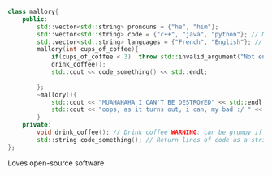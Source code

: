 ```cpp
class mallory{
    public:
        std::vector<std::string> pronouns = {"he", "him"};
        std::vector<std::string> code = {"c++", "java", "python"}; // Main languages, but actually played with a lot more
        std::vector<std::string> languages = {"French", "English"}; // TODO maybe add my rusty spanish? Maybe add Russian language once learned more?
        mallory(int cups_of_coffee){
            if(cups_of_coffee < 3)  throw std::invalid_argument("Not enough coffee, please try again later");
            drink_coffee();
            std::cout << code_something() << std::endl;
            
        };
        ~mallory(){
            std::cout << "MUAHAHAHA I CAN'T BE DESTROYED" << std::endl;
            std::cout << "oops, as it turns out, i can, my bad :/ " << std::endl;
        }
    private:
        void drink_coffee(); // Drink coffee WARNING: can be grumpy if this function is not called enough
        std::string code_something(); // Return lines of code as a string.
};
```

<!--

- 🔭 I’m currently working on my indie game project made with Godot that i'll probably never finish. ;)
- 🌱 I’m currently learning Russian language and how to write better quality code. 
- 🤔 I wanna be a Developper ! but i don't have a degree (yet?) 
- 📫 How to reach me: Via Email or Twitter.
- ⚡ Fun facts: 
    - I really love making video games, i played a lot with Unreal Engine, Godot, and coding a game myself in c++ with SDL,
      but i never finished fully a game because i'm not really an artist, and i can't create a stylish ui, characters, or world/scene (2d or 3d).
      I had an idea to create a game called MEME invaders (speaks for itself, a space invaders, but full of memes) but most of the fun/popular memes 
      are copyrighted sadly enough :/
    - I had a Minecraft server, with only plugins made by myself, a really great fps games with a unique twist, battles with kits and superpowers,
      eggwars, and i was working on re-creating Dead By Daylight in Minecraft.But it never got a lot of player so i decided to stop it.
    
--> Loves open-source software
